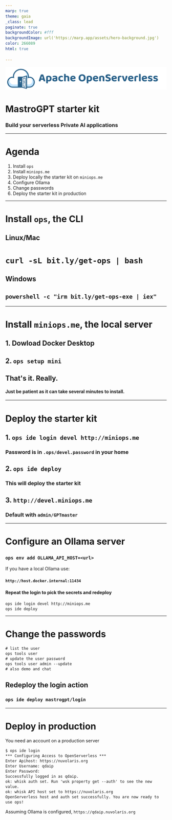 ```yaml
---
marp: true
theme: gaia
_class: lead
paginate: true
backgroundColor: #fff
backgroundImage: url('https://marp.app/assets/hero-background.jpg')
color: 266089
html: true

---
```


![width:800px ](https://raw.githubusercontent.com/apache/openserverless/refs/heads/main/assets/logos/png/os-logo-full-horizontal-transparent.png)

# MastroGPT starter kit 

### Build your serverless Private AI applications


---
# Agenda
1. Install `ops`
2. Install `miniops.me`
3. Deploy locally the starter kit on `miniops.me`
4. Configure Ollama
5. Change passwords
6. Deploy the starter kit in production

---

# Install `ops`, the CLI

## Linux/Mac

# `curl -sL bit.ly/get-ops | bash`

## Windows

## `powershell -c "irm bit.ly/get-ops-exe | iex"`

---

# Install  `miniops.me`, the local server

## 1. Dowload **Docker Desktop**

## 2. `ops setup mini`

## That's it. Really.
#### Just be patient as it can take several minutes to install.

--- 

# Deploy the starter kit

## 1. `ops ide login devel http://miniops.me`

### Password is in `.ops/devel.password` in your home

## 2. `ops ide deploy`

### This will deploy the starter kit

## 3. `http://devel.miniops.me`

### Default with `admin/GPTmaster`

---

# Configure an Ollama server

### `ops env add OLLAMA_API_HOST=<url>`
If you have a local Ollama use: 

#### `http://host.docker.internal:11434`

#### Repeat the login to pick the secrets and  redeploy

```
ops ide login devel http://miniops.me
ops ide deploy
```

---
# Change the passwords

```
# list the user
ops tools user
# update the user password
ops tools user admin --update
# also demo and chat
```

## Redeploy the login action

### `ops ide deploy mastrogpt/login`

---
# Deploy in production

You need an account on a production server

```
$ ops ide login
*** Configuring Access to OpenServerless ***
Enter Apihost: https://nuvolaris.org
Enter Username: qdaip
Enter Password: 
Successfully logged in as qdaip.
ok: whisk auth set. Run 'wsk property get --auth' to see the new value.
ok: whisk API host set to https://nuvolaris.org
OpenServerless host and auth set successfully. You are now ready to use ops!
````
Assuming Ollama is configured, `https://qdaip.nuvolaris.org`